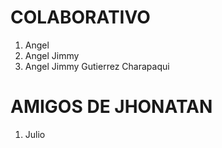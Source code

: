 # COLABORATIVO
1. Angel
2. Angel Jimmy
3. Angel Jimmy Gutierrez Charapaqui

# AMIGOS DE JHONATAN
1. Julio
